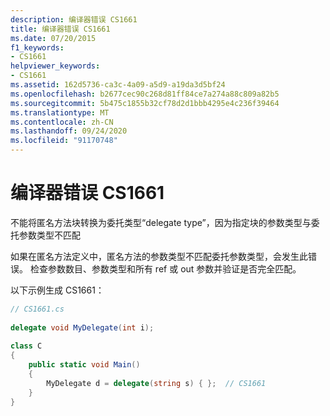 ```yaml
---
description: 编译器错误 CS1661
title: 编译器错误 CS1661
ms.date: 07/20/2015
f1_keywords:
- CS1661
helpviewer_keywords:
- CS1661
ms.assetid: 162d5736-ca3c-4a09-a5d9-a19da3d5bf24
ms.openlocfilehash: b2677cec90c268d81ff84ce7a274a88c809a82b5
ms.sourcegitcommit: 5b475c1855b32cf78d2d1bbb4295e4c236f39464
ms.translationtype: MT
ms.contentlocale: zh-CN
ms.lasthandoff: 09/24/2020
ms.locfileid: "91170748"
---
```

# <a name="compiler-error-cs1661"></a>编译器错误 CS1661

不能将匿名方法块转换为委托类型“delegate type”，因为指定块的参数类型与委托参数类型不匹配  
  
 如果在匿名方法定义中，匿名方法的参数类型不匹配委托参数类型，会发生此错误。 检查参数数目、参数类型和所有 ref 或 out 参数并验证是否完全匹配。  
  
 以下示例生成 CS1661：  
  
```csharp  
// CS1661.cs  
  
delegate void MyDelegate(int i);  
  
class C  
{  
    public static void Main()  
    {  
        MyDelegate d = delegate(string s) { };  // CS1661  
    }  
}  
```
